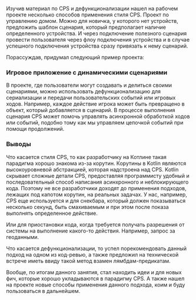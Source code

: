 Изучив материал по CPS и дефункционализации нашел на рабочем проекте несколько способов применения стиля CPS.
Проект по управлению домом. Можно для новичка, у которого нет устройств, предложить шаблон сценария, который предполагает наличие определенного устройства.
И через подключение полезного сценария провести пользователя через флоу подключения устройства и в случае успешного подключения устройства сразу привязать к нему сценарий.

Порассуждав, придумал следующий пример проекта:

### Игровое приложение с динамическими сценариями  
В проекте, где пользователи могут создавать и делиться своими сценариями, можно использовать дефункционализацию для сериализации и передачи пользовательских событий или игровых ходов. Например, каждое действие игрока может быть превращено в объект, который добавляется в сценарий. В процессе выполнения сценария CPS может помочь управлять асинхронной обработкой ходов или событий, подобно тому как мы управляем цепочкой событий при помощи продолжений.


### Выводы

Что касается стиля CPS, то как разработчику на Котлине такая парадигма хорошо знакома из-за корутин.
Корутины в Kotlin являются высокоуровневой абстракцией, которая надстроена над CPS. Kotlin скрывает сложные детали CPS, предоставляя программисту удобный и последовательный способ написания асинхронного и неблокирующего кода. 
Поэтому не все разработчики доходят до применения подходов, лежащих под капотом корутин, на реальных задачах.
У нас, например, CPS еще используется и для снекбара, который должен показываться несколько секунд, быть смахиваемым и при этом после показа выполнять определенное действие.

Или для приостановки кода, когда требуется получать разрешения от системы на выполнение какого-то действия. Например, запрос за геоданными.

Что касается дефункционализации, то успел порекомендовать данный подход на одном из код-ревью, а также предложил на технической встрече иметь ввиду такой метод взамен лямбдам-предикатам.

Вообще, по итогам данного занятия, стал находить идеи и для новых фич, которые хорошо укладываются в парадигму CPS. 
А также нашел на проекте новые способы применения данного подхода, коим и буду пользоваться в дальнейшем.